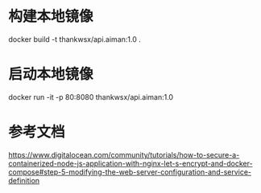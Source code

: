 # 构建本地镜像
docker build -t thankwsx/api.aiman:1.0 .

# 启动本地镜像

docker run -it -p 80:8080 thankwsx/api.aiman:1.0

# 参考文档

https://www.digitalocean.com/community/tutorials/how-to-secure-a-containerized-node-js-application-with-nginx-let-s-encrypt-and-docker-compose#step-5-modifying-the-web-server-configuration-and-service-definition